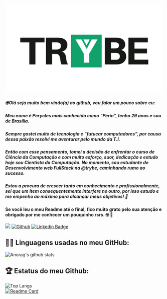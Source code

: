 <p align="center">
<img src="https://github.com/PeryclesReis/PeryclesReis/blob/master/trybeFig.png" width="500px">
</p>

<p>

##### 🤓Olá seja muito bem vindo(a) ao github, vou falar um pouco sobre eu:
##### Meu nome é Perycles mais conhecido como "Périn", tenho 29 anos e sou de Brasília.
##### Sempre gostei muito de tecnologia e "futucar computadores", por causa dessa paixão resolvi me aventurar pelo mundo da T.I.
##### Então com esse pensamento, tomei a decisão de enfrentar o curso de Ciência da Computação e com muito esforço, suor, dedicação e estudo hoje sou Cientista da Computação. No momento, sou estudante de Desenvolvimento web FullStack na @trybe, caminhando rumo ao sucesso.

##### Estou a procura de crescer tanto em conhecimento e profissionalmente, sei que um item consequentemente interfere no outro, por isso estudo e me empenho ao máximo para alcançar meus objetivos! 🔖
  
#### Se você leu o meu Readme até o final, fico muito grato pelo sua atenção e obrigado por me conhecer um pouquinho rsrs. 🤓 🚀
</p>

![](https://visitor-badge.laobi.icu/badge?page_id=Peryclesreis.Peryclesreis)
[![Github](https://img.shields.io/github/followers/Peryclesreis?label=Follow&style=social)](https://github.com/Peryclesreis)
[![Linkedin Badge](https://img.shields.io/badge/-LinkedIn-blue?style=flat-square&logo=Linkedin&logoColor=white&link=https://www.linkedin.com/in/perycles-floriano/)](https://www.linkedin.com/in/perycles-floriano/)

## 👨‍💻 Linguagens usadas no meu GitHub:
![Anurag's github stats](https://github-readme-stats.vercel.app/api?username=Peryclesreis&theme=dark&show_icons=true)
<br/>
## 🏆 Estatus do meu Github:
![Top Langs](https://readme-stats-cfgj2cxdy.vercel.app/api/top-langs/?username=Peryclesreis&layout=compact&hide=c#,php&theme=dracula)
<br/>
[![Readme Card](https://github-readme-stats.vercel.app/api/pin/?username=Peryclesreis&show_owner=true&repo=github-readme-stats&theme=dark)](https://github.com/anuraghazra/github-readme-stats)
